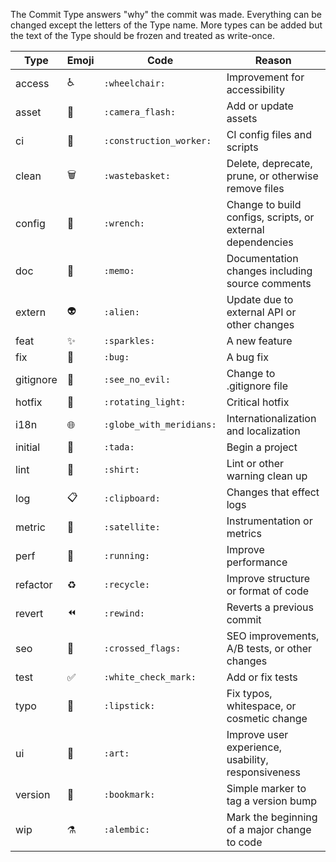 The Commit Type answers "why" the commit was made. Everything can be changed except the letters of the Type name. More types can be added but the text of the Type should be frozen and treated as write-once.

| Type   | Emoji | Code           | Reason        |
| ------ | ----- | -------------- | ------------- |
|access|♿|`:wheelchair:`|Improvement for accessibility|
|asset|📸|`:camera_flash:`|Add or update assets|
|ci|👷|`:construction_worker:`|CI config files and scripts|
|clean|🗑️|`:wastebasket:`|Delete, deprecate, prune, or otherwise remove files|
|config|🔧|`:wrench:`|Change to build configs, scripts, or external dependencies|
|doc|📝|`:memo:`|Documentation changes including source comments|
|extern|👽️|`:alien:`|Update due to external API or other changes|
|feat|✨|`:sparkles:`|A new feature|
|fix|🐛|`:bug:`|A bug fix|
|gitignore|🙈|`:see_no_evil:`|Change to .gitignore file|
|hotfix|🚨|`:rotating_light:`|Critical hotfix|
|i18n|🌐|`:globe_with_meridians:`|Internationalization and localization|
|initial|🎉|`:tada:`|Begin a project|
|lint|👕|`:shirt:`|Lint or other warning clean up|
|log|📋|`:clipboard:`|Changes that effect logs|
|metric|📡|`:satellite:`|Instrumentation or metrics|
|perf|🏃|`:running:`|Improve performance|
|refactor|♻️|`:recycle:`|Improve structure or format of code|
|revert|⏪|`:rewind:`|Reverts a previous commit|
|seo|🎌|`:crossed_flags:`|SEO improvements, A/B tests, or other changes|
|test|✅|`:white_check_mark:`|Add or fix  tests|
|typo|💄|`:lipstick:`|Fix typos, whitespace, or cosmetic change|
|ui|🎨|`:art:`|Improve user experience, usability, responsiveness|
|version|🔖|`:bookmark:`|Simple marker to tag a version bump|
|wip|⚗️|`:alembic:`|Mark the beginning of a major change to code|